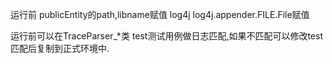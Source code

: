 运行前 
publicEntity的path,libname赋值
log4j log4j.appender.FILE.File赋值

运行前可以在TraceParser_*类 test测试用例做日志匹配,如果不匹配可以修改test匹配后复制到正式环境中.